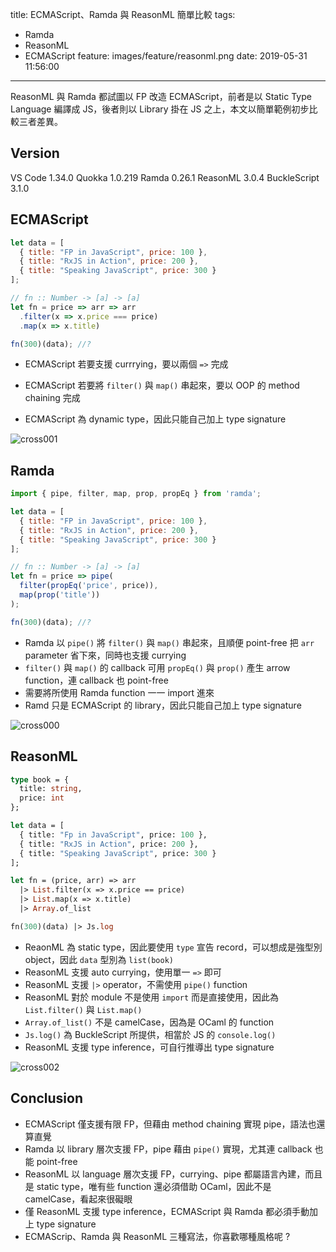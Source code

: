 title: ECMAScript、Ramda 與 ReasonML 簡單比較
tags:
  - Ramda
  - ReasonML
  - ECMAScript
feature: images/feature/reasonml.png
date: 2019-05-31 11:56:00
---
ReasonML 與 Ramda 都試圖以 FP 改造 ECMAScript，前者是以 Static Type Language 編譯成 JS，後者則以 Library 掛在 JS 之上，本文以簡單範例初步比較三者差異。

<!-- more -->

## Version

VS Code 1.34.0
Quokka 1.0.219
Ramda 0.26.1
ReasonML 3.0.4
BuckleScript 3.1.0

## ECMAScript

```javascript
let data = [
  { title: "FP in JavaScript", price: 100 },
  { title: "RxJS in Action", price: 200 },
  { title: "Speaking JavaScript", price: 300 }
];

// fn :: Number -> [a] -> [a]
let fn = price => arr => arr
  .filter(x => x.price === price)
  .map(x => x.title)

fn(300)(data); //?
```

* ECMAScript 若要支援 currrying，要以兩個 `=>` 完成

* ECMAScript 若要將 `filter()` 與 `map()` 串起來，要以 OOP 的 method chaining 完成
* ECMAScript 為 dynamic type，因此只能自己加上 type signature

![cross001](/images/reasonml/comparison/cross001.png)

## Ramda

```javascript
import { pipe, filter, map, prop, propEq } from 'ramda';

let data = [
  { title: "FP in JavaScript", price: 100 },
  { title: "RxJS in Action", price: 200 },
  { title: "Speaking JavaScript", price: 300 }
];

// fn :: Number -> [a] -> [a]
let fn = price => pipe(
  filter(propEq('price', price)),
  map(prop('title'))
);

fn(300)(data); //?
```

* Ramda 以 `pipe()` 將 `filter()` 與 `map()` 串起來，且順便 point-free 把 `arr` parameter 省下來，同時也支援 currying
* `filter()` 與 `map()` 的 callback 可用 `propEq()` 與 `prop()` 產生 arrow function，連 callback 也 point-free
* 需要將所使用 Ramda function 一一 import 進來
* Ramd 只是 ECMAScript 的 library，因此只能自己加上 type signature

![cross000](/images/reasonml/comparison/cross000.png)

## ReasonML

```ocaml
type book = {
  title: string,
  price: int
};

let data = [
  { title: "Fp in JavaScript", price: 100 },
  { title: "RxJS in Action", price: 200 },
  { title: "Speaking JavaScript", price: 300 }
];

let fn = (price, arr) => arr
  |> List.filter(x => x.price == price) 
  |> List.map(x => x.title) 
  |> Array.of_list

fn(300)(data) |> Js.log
```

* ReaonML 為 static type，因此要使用 `type` 宣告 record，可以想成是強型別 object，因此 `data` 型別為 `list(book)`
* ReasonML 支援 auto currying，使用單一 `=>` 即可
* ReasonML 支援 `|>` operator，不需使用 `pipe()` function
* ReasonML 對於 module 不是使用 `import` 而是直接使用，因此為 `List.filter()` 與 `List.map()`
* `Array.of_list()` 不是 camelCase，因為是 OCaml 的 function
* `Js.log()` 為 BuckleScript 所提供，相當於 JS 的 `console.log()`
* ReasonML 支援 type inference，可自行推導出 type signature

![cross002](images/cross002.png)

## Conclusion

* ECMAScript 僅支援有限 FP，但藉由 method chaining 實現 pipe，語法也還算直覺
* Ramda 以 library 層次支援 FP，pipe 藉由 `pipe()` 實現，尤其連 callback 也能 point-free
* ReasonML 以 language 層次支援 FP，currying、pipe 都屬語言內建，而且是 static type，唯有些 function 還必須借助 OCaml，因此不是 camelCase，看起來很礙眼
* 僅 ReasonML 支援 type inference，ECMAScript 與 Ramda 都必須手動加上 type signature
* ECMAScrip、Ramda 與 ReasonML 三種寫法，你喜歡哪種風格呢 ?